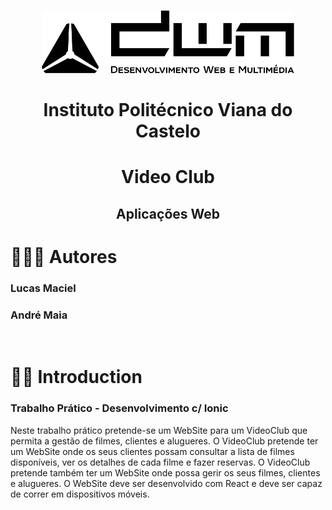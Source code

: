 <br />
<p align="center">
    <img src="DWM.svg" alt="Logo" width="auto" height="100">
  </a>
  <h1 align="center">Instituto Politécnico Viana do Castelo</h1>

  <h1 align="center">Video Club</h3>
  <h2 align="center">Aplicações Web</h2>
</p>

# 👨🏽‍💻 Autores
<h3> Lucas Maciel </h3>
<h3> André Maia </h3>
</br>

# 👋🏼 Introduction

<h3>Trabalho Prático - Desenvolvimento c/ Ionic</h3>
Neste trabalho prático pretende-se um WebSite para um VideoClub que permita a gestão de filmes, clientes e alugueres. O VideoClub pretende ter um WebSite onde os seus clientes possam consultar a lista de filmes disponíveis, ver os detalhes de cada filme e fazer reservas. O VideoClub pretende também ter um WebSite onde possa gerir os seus filmes, clientes e alugueres. O WebSite deve ser desenvolvido com React e deve ser capaz de correr em dispositivos móveis.

